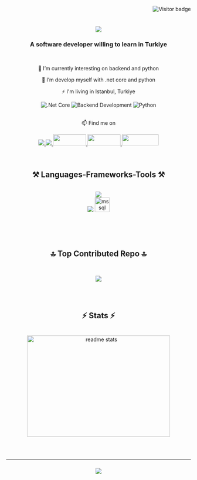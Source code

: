 <p align="right">
  <img src="https://visitor-badge.laobi.icu/badge?page_id=kdrkadir.kdrkadir&style=flat-square" alt="Visitor badge" />
</p>


<h1 align="center">
    <img src="https://readme-typing-svg.herokuapp.com/?font=Righteous&size=35&center=true&vCenter=true&width=500&height=70&duration=4000&lines=Hi+There!+👋;+I'm+kadir+demirkaya!;" />
</h1>



<h3 align="center">A software developer willing to learn in Turkiye</h3>

<br/>

<div align="center">
 
 🔭 I’m currently interesting on backend and python 
 
 🌱 I’m develop myself with .net core and python 

 ⚡ I'm living in Istanbul, Turkiye

 

![.Net Core](https://img.shields.io/badge/.NET%20Core-5C2D91?style=flat&logo=.net&logoColor=white)
![Backend Development](https://img.shields.io/badge/Backend%20Development-black?style=flat&logo=backend&logoColor=white)
![Python](https://img.shields.io/badge/Python-0078D4?style=flat&logo=microservices&logoColor=white)

<br/>
📫 Find me on
<br/>
<br/>

</div>
 
<div align="center"> 
  <a href="mailto:kadir.dmrky95@gmail.com">
    <img src="https://img.shields.io/badge/Gmail-333333?style=for-the-badge&logo=gmail&logoColor=red" />
  </a>
  <a href="https://linkedin.com/in/kadirdemirkaya" target="_blank">
    <img src="https://img.shields.io/badge/LinkedIn-0077B5?style=for-the-badge&logo=linkedin&logoColor=white" target="_blank" />
  </a>
  <a href="https://github.com/kadirdemirkaya" target="_blank">
    <img src="https://img.shields.io/badge/GitHub-%2312100E.svg?style=flat&logo=github&logoColor=white" width="90" height="30" />
  </a>
 <a href="https://www.nuget.org/profiles/kadirkdr" target="_blank">
   <img src="https://img.shields.io/badge/-NuGet-004880?style=flat&logo=nuget&logoColor=white" width="90" height="30" />
 </a>
 <a href="https://www.kaggle.com/kadirkdr" target="_blank">
   <img src="https://img.shields.io/badge/-Kaggle-20BEFF?style=flat&logo=kaggle&logoColor=white" width="100" height="30" />
 </a>
</div>

<br>
<br/>

<h2 align="center">⚒️ Languages-Frameworks-Tools ⚒️</h2>
<br/>
<div align="center">
    <img src="https://skillicons.dev/icons?i=cs,java,py,dotnet,postgres,postman,visualstudio,rabbitmq,redis,vscode,github,linkedin" /><br>
    <img src="https://skillicons.dev/icons?i=html,css,js,nginx,docker,git,aws" />
   <img src="https://www.svgrepo.com/show/303229/microsoft-sql-server-logo.svg" alt="mssql" width="40" height="40"/>
</div>

<br/>
<br/>


<br>
<br>

<h2 align="center">🔝 Top Contributed Repo 🔝</h2>
<br>
 
<div align=center>
    
![](https://github-contributor-stats.vercel.app/api?username=kadirdemirkaya&limit=5&theme=tokyonight&combine_all_yearly_contributions=true)

</div>

<br>
<br>

<h2 align="center">⚡ Stats ⚡</h2>
<br>
<div align=center>
   <img width=390 height=276 src="https://github-readme-stats.vercel.app/api/top-langs/?username=kadirdemirkaya&hide=javascript,html" alt="readme stats" />
    

   
  <br/>
</div>

<br/><br/>
<hr/>

<h3 align="center">
    <img src="https://readme-typing-svg.herokuapp.com/?font=Righteous&size=25&center=true&vCenter=true&width=500&height=70&duration=4000&lines=Thanks+for+visiting!+✌️;+Shoot+me+a+message+on+Linkedin!;I'm+always+down+to+collab+:)">
</h3>

<br/>
